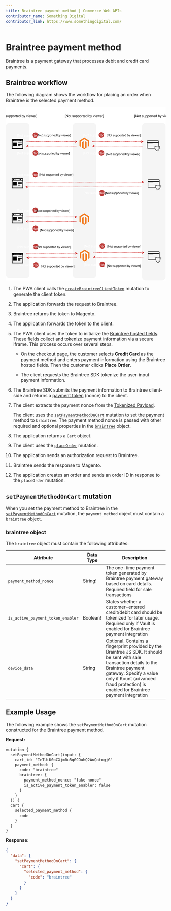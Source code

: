```yaml
---
title: Braintree payment method | Commerce Web APIs
contributor_name: Something Digital
contributor_link: https://www.somethingdigital.com/
---
```


# Braintree payment method

Braintree is a payment gateway that processes debit and credit card payments.

## Braintree workflow

The following diagram shows the workflow for placing an order when Braintree is the selected payment method.

![Braintree sequence diagram](../../_images/graphql/braintree.svg)

1. The PWA client calls the [`createBraintreeClientToken`](../schema/checkout/mutations/create-braintree-client-token.md) mutation to generate the client token.

1. The application forwards the request to Braintree.

1. Braintree returns the token to Magento.

1. The application forwards the token to the client.

1. The PWA client uses the token to initialize the [Braintree hosted fields](https://developers.braintreepayments.com/guides/hosted-fields/overview/javascript/v3). These fields collect and tokenize payment information via a secure iframe. This process occurs over several steps.

   -  On the checkout page, the customer selects **Credit Card** as the payment method and enters payment information using the Braintree hosted fields. Then the customer clicks **Place Order**.

   -  The client requests the Braintree SDK tokenize the user-input payment information.

1. The Braintree SDK submits the payment information to Braintree client-side and returns a [payment token](https://braintree.github.io/braintree-web/3.46.0/HostedFields.html#tokenize) (nonce) to the client.

1. The client extracts the payment nonce from the [Tokenized Payload](https://braintree.github.io/braintree-web/3.46.0/HostedFields.html#~tokenizePayload).

   The client uses the [`setPaymentMethodOnCart`](../schema/cart/mutations/set-payment-method.md) mutation to set the payment method to `braintree`. The payment method nonce is passed with other required and optional properties in the [`braintree`](#braintree-object) object.

1. The application returns a `Cart` object.

1. The client uses the [`placeOrder`](../schema/cart/mutations/place-order.md) mutation.

1. The application sends an authorization request to Braintree.

1. Braintree sends the response to Magento.

1. The application creates an order and sends an order ID in response to the `placeOrder` mutation.

## `setPaymentMethodOnCart` mutation

When you set the payment method to Braintree in the [`setPaymentMethodOnCart`](../schema/cart/mutations/set-payment-method.md) mutation, the `payment_method` object must contain a `braintree` object.

### braintree object

The `braintree` object must contain the following attributes:

Attribute |  Data Type | Description
--- | --- | ---
`payment_method_nonce` | String! | The one-time payment token generated by Braintree payment gateway based on card details. Required field for sale transactions
`is_active_payment_token_enabler` | Boolean! | States whether a customer-entered credit/debit card should be tokenized for later usage. Required only if Vault is enabled for Braintree payment integration
`device_data` | String | Optional. Contains a fingerprint provided by the Braintree JS SDK. It should be sent with sale transaction details to the Braintree payment gateway. Specify a value only if Kount (advanced fraud protection) is enabled for Braintree payment integration

## Example Usage

The following example shows the `setPaymentMethodOnCart` mutation constructed for the Braintree payment method.

**Request:**

```text
mutation {
  setPaymentMethodOnCart(input: {
    cart_id: "IeTUiU0oCXjm0uRqGCOuhQ2AuQatogjG"
    payment_method: {
      code: "braintree"
      braintree: {
        payment_method_nonce: "fake-nonce"
        is_active_payment_token_enabler: false
      }
    }
  }) {
  cart {
    selected_payment_method {
      code
    }
  }
}
```

**Response:**

```json
{
  "data": {
    "setPaymentMethodOnCart": {
      "cart": {
        "selected_payment_method": {
          "code": "braintree"
        }
      }
    }
  }
}
```
